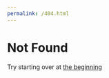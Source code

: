 ```yaml
---
permalink: /404.html
---
```


# Not Found
Try starting over at [the beginning](https://scottclan.github.io/)
